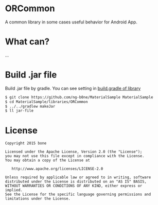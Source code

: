 # ORCommon
A common library in some cases useful behavior for Android App.

# What can?
...

# Build .jar file
Build .jar file by gradle. You can see setting in [build.gradle of library](libraries/ORCommon/build.gradle)

```sh
$ git clone https://github.com/ng-b0ne/MaterialSample MaterialSample
$ cd MaterialSample/libraries/ORCommon
$ ../../gradlew makeJar
$ ll jar-file
```

# License

    Copyright 2015 bone

    Licensed under the Apache License, Version 2.0 (the "License");
    you may not use this file except in compliance with the License.
    You may obtain a copy of the License at

       http://www.apache.org/licenses/LICENSE-2.0

    Unless required by applicable law or agreed to in writing, software
    distributed under the License is distributed on an "AS IS" BASIS,
    WITHOUT WARRANTIES OR CONDITIONS OF ANY KIND, either express or implied.
    See the License for the specific language governing permissions and
    limitations under the License.

